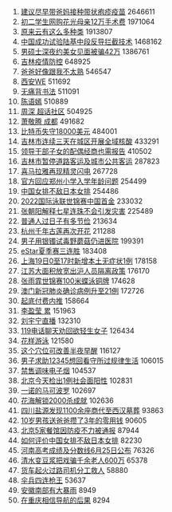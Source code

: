 1. [建议尽早带爸妈接种带状疱疹疫苗](https://s.weibo.com//weibo?q=%23%E5%BB%BA%E8%AE%AE%E5%B0%BD%E6%97%A9%E5%B8%A6%E7%88%B8%E5%A6%88%E6%8E%A5%E7%A7%8D%E5%B8%A6%E7%8A%B6%E7%96%B1%E7%96%B9%E7%96%AB%E8%8B%97%23&Refer=top) 2646611
2. [初二学生网购花光母亲12万手术费](https://s.weibo.com//weibo?q=%23%E5%88%9D%E4%BA%8C%E5%AD%A6%E7%94%9F%E7%BD%91%E8%B4%AD%E8%8A%B1%E5%85%89%E6%AF%8D%E4%BA%B212%E4%B8%87%E6%89%8B%E6%9C%AF%E8%B4%B9%23&Refer=top) 1971064
3. [原来云有这么多种类](https://s.weibo.com//weibo?q=%23%E5%8E%9F%E6%9D%A5%E4%BA%91%E6%9C%89%E8%BF%99%E4%B9%88%E5%A4%9A%E7%A7%8D%E7%B1%BB%23&Refer=top) 1913807
4. [中国成功试验陆基中段反导拦截技术](https://s.weibo.com//weibo?q=%E4%B8%AD%E5%9B%BD%E6%88%90%E5%8A%9F%E8%AF%95%E9%AA%8C%E9%99%86%E5%9F%BA%E4%B8%AD%E6%AE%B5%E5%8F%8D%E5%AF%BC%E6%8B%A6%E6%88%AA%E6%8A%80%E6%9C%AF&Refer=top) 1468162
5. [男硕士深夜约美女见面被骗42万](https://s.weibo.com//weibo?q=%23%E7%94%B7%E7%A1%95%E5%A3%AB%E6%B7%B1%E5%A4%9C%E7%BA%A6%E7%BE%8E%E5%A5%B3%E8%A7%81%E9%9D%A2%E8%A2%AB%E9%AA%9742%E4%B8%87%23&Refer=top) 1386761
6. [吉林疫情防控](https://s.weibo.com//weibo?q=%23%E5%90%89%E6%9E%97%E7%96%AB%E6%83%85%E9%98%B2%E6%8E%A7%23&Refer=top) 648925
7. [爸爸好像跟我不太熟](https://s.weibo.com//weibo?q=%23%E7%88%B8%E7%88%B8%E5%A5%BD%E5%83%8F%E8%B7%9F%E6%88%91%E4%B8%8D%E5%A4%AA%E7%86%9F%23&Refer=top) 546547
8. [西安WE](https://s.weibo.com//weibo?q=%E8%A5%BF%E5%AE%89WE&Refer=top) 511692
9. [无痛背书法](https://s.weibo.com//weibo?q=%23%E6%97%A0%E7%97%9B%E8%83%8C%E4%B9%A6%E6%B3%95%23&Refer=top) 511091
10. [陈语嫣](https://s.weibo.com//weibo?q=%E9%99%88%E8%AF%AD%E5%AB%A3&Refer=top) 510889
11. [周深 超话社区](https://s.weibo.com//weibo?q=%E5%91%A8%E6%B7%B1%20%E8%B6%85%E8%AF%9D%E7%A4%BE%E5%8C%BA&Refer=top) 504925
12. [萧敬腾 成都](https://s.weibo.com//weibo?q=%E8%90%A7%E6%95%AC%E8%85%BE%20%E6%88%90%E9%83%BD&Refer=top) 491682
13. [比特币失守18000美元](https://s.weibo.com//weibo?q=%23%E6%AF%94%E7%89%B9%E5%B8%81%E5%A4%B1%E5%AE%8818000%E7%BE%8E%E5%85%83%23&Refer=top) 484001
14. [吉林市连续三天在城区开展全域核酸](https://s.weibo.com//weibo?q=%23%E5%90%89%E6%9E%97%E5%B8%82%E8%BF%9E%E7%BB%AD%E4%B8%89%E5%A4%A9%E5%9C%A8%E5%9F%8E%E5%8C%BA%E5%BC%80%E5%B1%95%E5%85%A8%E5%9F%9F%E6%A0%B8%E9%85%B8%23&Refer=top) 433291
15. [领导干部子女的配偶经商也需报告](https://s.weibo.com//weibo?q=%23%E9%A2%86%E5%AF%BC%E5%B9%B2%E9%83%A8%E5%AD%90%E5%A5%B3%E7%9A%84%E9%85%8D%E5%81%B6%E7%BB%8F%E5%95%86%E4%B9%9F%E9%9C%80%E6%8A%A5%E5%91%8A%23&Refer=top) 410502
16. [吉林市暂停道路客运及城市公共客运](https://s.weibo.com//weibo?q=%23%E5%90%89%E6%9E%97%E5%B8%82%E6%9A%82%E5%81%9C%E9%81%93%E8%B7%AF%E5%AE%A2%E8%BF%90%E5%8F%8A%E5%9F%8E%E5%B8%82%E5%85%AC%E5%85%B1%E5%AE%A2%E8%BF%90%23&Refer=top) 287823
17. [喜马拉雅再现精灵闪电](https://s.weibo.com//weibo?q=%23%E5%96%9C%E9%A9%AC%E6%8B%89%E9%9B%85%E5%86%8D%E7%8E%B0%E7%B2%BE%E7%81%B5%E9%97%AA%E7%94%B5%23&Refer=top) 267728
18. [官方回应郑州小学入学年龄问题](https://s.weibo.com//weibo?q=%23%E5%AE%98%E6%96%B9%E5%9B%9E%E5%BA%94%E9%83%91%E5%B7%9E%E5%B0%8F%E5%AD%A6%E5%85%A5%E5%AD%A6%E5%B9%B4%E9%BE%84%E9%97%AE%E9%A2%98%23&Refer=top) 254499
19. [中国女排不敌日本女排](https://s.weibo.com//weibo?q=%23%E4%B8%AD%E5%9B%BD%E5%A5%B3%E6%8E%92%E4%B8%8D%E6%95%8C%E6%97%A5%E6%9C%AC%E5%A5%B3%E6%8E%92%23&Refer=top) 254486
20. [2022国际泳联世锦赛中国首金](https://s.weibo.com//weibo?q=%232022%E5%9B%BD%E9%99%85%E6%B3%B3%E8%81%94%E4%B8%96%E9%94%A6%E8%B5%9B%E4%B8%AD%E5%9B%BD%E9%A6%96%E9%87%91%23&Refer=top) 233032
21. [张朝阳解释七星连珠不会引发灾害](https://s.weibo.com//weibo?q=%23%E5%BC%A0%E6%9C%9D%E9%98%B3%E8%A7%A3%E9%87%8A%E4%B8%83%E6%98%9F%E8%BF%9E%E7%8F%A0%E4%B8%8D%E4%BC%9A%E5%BC%95%E5%8F%91%E7%81%BE%E5%AE%B3%23&Refer=top) 225489
22. [普通人过日子有多节俭](https://s.weibo.com//weibo?q=%23%E6%99%AE%E9%80%9A%E4%BA%BA%E8%BF%87%E6%97%A5%E5%AD%90%E6%9C%89%E5%A4%9A%E8%8A%82%E4%BF%AD%23&Refer=top) 213634
23. [杭州千年古莲再次开花](https://s.weibo.com//weibo?q=%23%E6%9D%AD%E5%B7%9E%E5%8D%83%E5%B9%B4%E5%8F%A4%E8%8E%B2%E5%86%8D%E6%AC%A1%E5%BC%80%E8%8A%B1%23&Refer=top) 211288
24. [男子用银镯试毒野蘑菇仍进医院](https://s.weibo.com//weibo?q=%23%E7%94%B7%E5%AD%90%E7%94%A8%E9%93%B6%E9%95%AF%E8%AF%95%E6%AF%92%E9%87%8E%E8%98%91%E8%8F%87%E4%BB%8D%E8%BF%9B%E5%8C%BB%E9%99%A2%23&Refer=top) 199391
25. [eStar夏季赛三连胜](https://s.weibo.com//weibo?q=eStar%E5%A4%8F%E5%AD%A3%E8%B5%9B%E4%B8%89%E8%BF%9E%E8%83%9C&Refer=top) 183408
26. [上海19日0至17时新增本土无症状1例](https://s.weibo.com//weibo?q=%23%E4%B8%8A%E6%B5%B719%E6%97%A50%E8%87%B317%E6%97%B6%E6%96%B0%E5%A2%9E%E6%9C%AC%E5%9C%9F%E6%97%A0%E7%97%87%E7%8A%B61%E4%BE%8B%23&Refer=top) 178158
27. [江苏大面积放宽出沪人员隔离政策](https://s.weibo.com//weibo?q=%23%E6%B1%9F%E8%8B%8F%E5%A4%A7%E9%9D%A2%E7%A7%AF%E6%94%BE%E5%AE%BD%E5%87%BA%E6%B2%AA%E4%BA%BA%E5%91%98%E9%9A%94%E7%A6%BB%E6%94%BF%E7%AD%96%23&Refer=top) 176170
28. [张雨霏世锦赛100米蝶泳铜牌](https://s.weibo.com//weibo?q=%23%E5%BC%A0%E9%9B%A8%E9%9C%8F%E4%B8%96%E9%94%A6%E8%B5%9B100%E7%B1%B3%E8%9D%B6%E6%B3%B3%E9%93%9C%E7%89%8C%23&Refer=top) 174628
29. [澳门新冠肺炎确诊病例升至21例](https://s.weibo.com//weibo?q=%23%E6%BE%B3%E9%97%A8%E6%96%B0%E5%86%A0%E8%82%BA%E7%82%8E%E7%A1%AE%E8%AF%8A%E7%97%85%E4%BE%8B%E5%8D%87%E8%87%B321%E4%BE%8B%23&Refer=top) 172726
30. [起底付费内推](https://s.weibo.com//weibo?q=%23%E8%B5%B7%E5%BA%95%E4%BB%98%E8%B4%B9%E5%86%85%E6%8E%A8%23&Refer=top) 158664
31. [李盈莹 累](https://s.weibo.com//weibo?q=%E6%9D%8E%E7%9B%88%E8%8E%B9%20%E7%B4%AF&Refer=top) 151963
32. [刘宇宁直播](https://s.weibo.com//weibo?q=%23%E5%88%98%E5%AE%87%E5%AE%81%E7%9B%B4%E6%92%AD%23&Refer=top) 132310
33. [119电话聊天劝回欲轻生女子](https://s.weibo.com//weibo?q=%23119%E7%94%B5%E8%AF%9D%E8%81%8A%E5%A4%A9%E5%8A%9D%E5%9B%9E%E6%AC%B2%E8%BD%BB%E7%94%9F%E5%A5%B3%E5%AD%90%23&Refer=top) 126434
34. [花样游泳](https://s.weibo.com//weibo?q=%E8%8A%B1%E6%A0%B7%E6%B8%B8%E6%B3%B3&Refer=top) 121580
35. [这个穴位可改善半夜早醒](https://s.weibo.com//weibo?q=%23%E8%BF%99%E4%B8%AA%E7%A9%B4%E4%BD%8D%E5%8F%AF%E6%94%B9%E5%96%84%E5%8D%8A%E5%A4%9C%E6%97%A9%E9%86%92%23&Refer=top) 116127
36. [男子求助12345想回看守所过规律生活](https://s.weibo.com//weibo?q=%23%E7%94%B7%E5%AD%90%E6%B1%82%E5%8A%A912345%E6%83%B3%E5%9B%9E%E7%9C%8B%E5%AE%88%E6%89%80%E8%BF%87%E8%A7%84%E5%BE%8B%E7%94%9F%E6%B4%BB%23&Refer=top) 106015
37. [禁售调味电子烟](https://s.weibo.com//weibo?q=%23%E7%A6%81%E5%94%AE%E8%B0%83%E5%91%B3%E7%94%B5%E5%AD%90%E7%83%9F%23&Refer=top) 104537
38. [北京今天检出1例社会面阳性](https://s.weibo.com//weibo?q=%23%E5%8C%97%E4%BA%AC%E4%BB%8A%E5%A4%A9%E6%A3%80%E5%87%BA1%E4%BE%8B%E7%A4%BE%E4%BC%9A%E9%9D%A2%E9%98%B3%E6%80%A7%23&Refer=top) 102831
39. [一诺的马可波罗](https://s.weibo.com//weibo?q=%23%E4%B8%80%E8%AF%BA%E7%9A%84%E9%A9%AC%E5%8F%AF%E6%B3%A2%E7%BD%97%23&Refer=top) 102697
40. [花海解锁2000杀成就](https://s.weibo.com//weibo?q=%23%E8%8A%B1%E6%B5%B7%E8%A7%A3%E9%94%812000%E6%9D%80%E6%88%90%E5%B0%B1%23&Refer=top) 102636
41. [四川盐源发现1100余座商代至西汉墓葬](https://s.weibo.com//weibo?q=%23%E5%9B%9B%E5%B7%9D%E7%9B%90%E6%BA%90%E5%8F%91%E7%8E%B01100%E4%BD%99%E5%BA%A7%E5%95%86%E4%BB%A3%E8%87%B3%E8%A5%BF%E6%B1%89%E5%A2%93%E8%91%AC%23&Refer=top) 93863
42. [10岁男孩送爸爸攒了3年的零用钱](https://s.weibo.com//weibo?q=%2310%E5%B2%81%E7%94%B7%E5%AD%A9%E9%80%81%E7%88%B8%E7%88%B8%E6%94%92%E4%BA%863%E5%B9%B4%E7%9A%84%E9%9B%B6%E7%94%A8%E9%92%B1%23&Refer=top) 90605
43. [北京5家餐馆因防疫不力被通报](https://s.weibo.com//weibo?q=%23%E5%8C%97%E4%BA%AC5%E5%AE%B6%E9%A4%90%E9%A6%86%E5%9B%A0%E9%98%B2%E7%96%AB%E4%B8%8D%E5%8A%9B%E8%A2%AB%E9%80%9A%E6%8A%A5%23&Refer=top) 87944
44. [如何评价中国女排不敌日本女排](https://s.weibo.com//weibo?q=%23%E5%A6%82%E4%BD%95%E8%AF%84%E4%BB%B7%E4%B8%AD%E5%9B%BD%E5%A5%B3%E6%8E%92%E4%B8%8D%E6%95%8C%E6%97%A5%E6%9C%AC%E5%A5%B3%E6%8E%92%23&Refer=top) 82230
45. [河南高考成绩及分数线6月25日公布](https://s.weibo.com//weibo?q=%23%E6%B2%B3%E5%8D%97%E9%AB%98%E8%80%83%E6%88%90%E7%BB%A9%E5%8F%8A%E5%88%86%E6%95%B0%E7%BA%BF6%E6%9C%8825%E6%97%A5%E5%85%AC%E5%B8%83%23&Refer=top) 76326
46. [清水变豆浆把戏骗千余老人600万](https://s.weibo.com//weibo?q=%23%E6%B8%85%E6%B0%B4%E5%8F%98%E8%B1%86%E6%B5%86%E6%8A%8A%E6%88%8F%E9%AA%97%E5%8D%83%E4%BD%99%E8%80%81%E4%BA%BA600%E4%B8%87%23&Refer=top) 65378
47. [货车起火过路司机分工救人](https://s.weibo.com//weibo?q=%23%E8%B4%A7%E8%BD%A6%E8%B5%B7%E7%81%AB%E8%BF%87%E8%B7%AF%E5%8F%B8%E6%9C%BA%E5%88%86%E5%B7%A5%E6%95%91%E4%BA%BA%23&Refer=top) 58880
48. [伞兵四连枪王](https://s.weibo.com//weibo?q=%23%E4%BC%9E%E5%85%B5%E5%9B%9B%E8%BF%9E%E6%9E%AA%E7%8E%8B%23&Refer=top) 53637
49. [安徽南部有大暴雨](https://s.weibo.com//weibo?q=%23%E5%AE%89%E5%BE%BD%E5%8D%97%E9%83%A8%E6%9C%89%E5%A4%A7%E6%9A%B4%E9%9B%A8%23&Refer=top) 8949
50. [在重庆相信导航的后果](https://s.weibo.com//weibo?q=%23%E5%9C%A8%E9%87%8D%E5%BA%86%E7%9B%B8%E4%BF%A1%E5%AF%BC%E8%88%AA%E7%9A%84%E5%90%8E%E6%9E%9C%23&Refer=top) 8294
